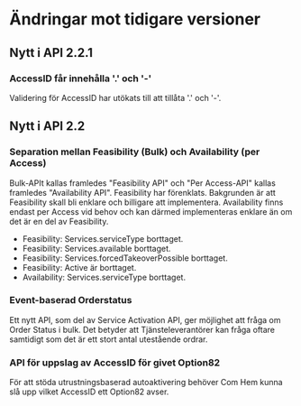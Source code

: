 # Ändringar mot tidigare versioner

## Nytt i API 2.2.1

### AccessID får innehålla '.' och '-'

Validering för AccessID har utökats till att tillåta '.' och '-'.

## Nytt i API 2.2

### Separation mellan Feasibility (Bulk) och Availability (per Access)

Bulk-APIt kallas framledes "Feasibility API" och "Per Access-API" kallas framledes "Availability API".
Feasibility har förenklats. Bakgrunden är att Feasibility skall bli enklare och billigare att implementera.
Availability finns endast per Access vid behov och kan därmed implementeras enklare än om det är en del av Feasibility.

* Feasibility: Services.serviceType borttaget.
* Feasibility: Services.available borttaget.
* Feasibility: Services.forcedTakeoverPossible borttaget.
* Feasibility: Active är borttaget.
* Availability: Services.serviceType borttaget.

### Event-baserad Orderstatus

Ett nytt API, som del av Service Activation API, ger möjlighet att fråga om Order Status i bulk. Det betyder att Tjänsteleverantörer kan fråga oftare samtidigt som det är ett stort antal utestående ordrar.

### API för uppslag av AccessID för givet Option82

För att stöda utrustningsbaserad autoaktivering behöver Com Hem kunna slå upp vilket AccessID ett Option82 avser.

